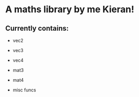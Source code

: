 # A maths library by me Kieran!

## Currently contains:
- vec2
- vec3
- vec4

- mat3
- mat4

- misc funcs
